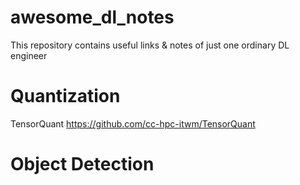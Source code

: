 # awesome_dl_notes
This repository contains useful links &amp; notes of just one ordinary DL engineer


# Quantization
TensorQuant https://github.com/cc-hpc-itwm/TensorQuant

# Object Detection
